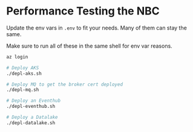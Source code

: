 # Performance Testing the NBC

Update the env vars in `.env` to fit your needs. Many of them can stay the same.

Make sure to run all of these in the same shell for env var reasons.

```bash
az login

# Deploy AKS
./depl-aks.sh

# Deploy MQ to get the broker cert deployed
./depl-mq.sh

# Deploy an Eventhub
./depl-eventhub.sh

# Deploy a Datalake
./depl-datalake.sh
```
